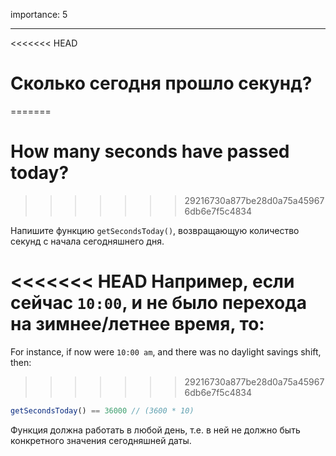 importance: 5

---

<<<<<<< HEAD
# Сколько сегодня прошло секунд?
=======
# How many seconds have passed today?
>>>>>>> 29216730a877be28d0a75a459676db6e7f5c4834

Напишите функцию `getSecondsToday()`, возвращающую количество секунд с начала сегодняшнего дня.

<<<<<<< HEAD
Например, если сейчас `10:00`, и не было перехода на зимнее/летнее время, то:
=======
For instance, if now were `10:00 am`, and there was no daylight savings shift, then:
>>>>>>> 29216730a877be28d0a75a459676db6e7f5c4834

```js
getSecondsToday() == 36000 // (3600 * 10)
```

Функция должна работать в любой день, т.е. в ней не должно быть конкретного значения сегодняшней даты.
